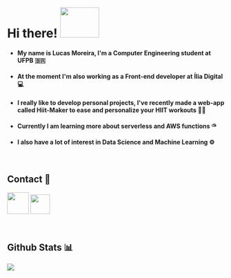 # Hi there! <img width="90" height="70" src='https://media2.giphy.com/media/8Pvp9okT4Qaf5k5IRC/source.gif' enconde></img>

* #### My name is Lucas Moreira, I'm a Computer Engineering student at UFPB 🇧🇷 
* #### At the moment I'm also working as a Front-end developer at Ília Digital 💻
* #### I really like to develop personal projects, I've recently made a web-app called Hiit-Maker to ease and personalize your HIIT workouts 🏋🏻
* #### Currently I am learning more about serverless and AWS functions ⛅︎ 
* #### I also have a lot of interest in Data Science and Machine Learning  ⚙️
<br>

## Contact 📮

<a href='mailto://lmsa.moreira@gmail.com'><img width="50" height="50" src='https://cdn-icons-png.flaticon.com/512/732/732200.png'></a>
<a href='https://www.linkedin.com/in/lucas-moreira-e-silva-alves-909721174/'><img width="45" height="45" paddingleft='20' src='https://cdn-icons-png.flaticon.com/512/174/174857.png'/></a> 


<br>

## Github Stats 📊
<a href="https://github.com/lucasmsa/github-readme-stats">
  <img align="left" src="https://github-readme-stats.vercel.app/api?username=lucasmsa&hide=contribs&theme=default" />
</a>

